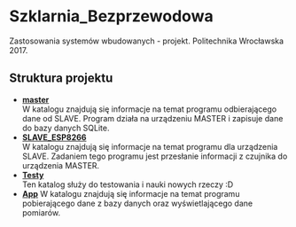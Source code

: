 # Szklarnia_Bezprzewodowa
Zastosowania systemów wbudowanych - projekt. Politechnika Wrocławska 2017.

## Struktura projektu
* **[master](master)**  
W katalogu znajdują się informacje na temat programu odbierającego dane od SLAVE. Program działa na urządzeniu MASTER i zapisuje dane do bazy danych SQLite.
* **[SLAVE_ESP8266](SLAVE_ESP8266)**  
W katalogu znajdują się informacje na temat programu dla urządzenia SLAVE. Zadaniem tego programu jest przesłanie informacji z czujnika do urządzenia MASTER.  
* **[Testy](Testy)**  
Ten katalog służy do testowania i nauki nowych rzeczy :D
* **[App](APP)**
W katalogu znajdują się informacje na temat programu pobierającego dane z bazy danych oraz wyświetlającego dane pomiarów.
